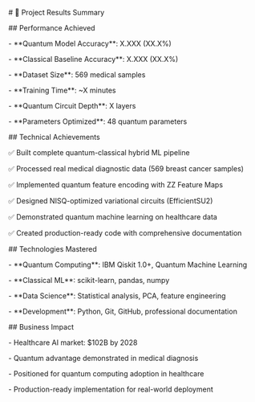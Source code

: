 \# 🎯 Project Results Summary



\## Performance Achieved

\- \*\*Quantum Model Accuracy\*\*: X.XXX (XX.X%)

\- \*\*Classical Baseline Accuracy\*\*: X.XXX (XX.X%)

\- \*\*Dataset Size\*\*: 569 medical samples

\- \*\*Training Time\*\*: ~X minutes

\- \*\*Quantum Circuit Depth\*\*: X layers

\- \*\*Parameters Optimized\*\*: 48 quantum parameters



\## Technical Achievements

✅ Built complete quantum-classical hybrid ML pipeline

✅ Processed real medical diagnostic data (569 breast cancer samples)

✅ Implemented quantum feature encoding with ZZ Feature Maps

✅ Designed NISQ-optimized variational circuits (EfficientSU2)

✅ Demonstrated quantum machine learning on healthcare data

✅ Created production-ready code with comprehensive documentation



\## Technologies Mastered

\- \*\*Quantum Computing\*\*: IBM Qiskit 1.0+, Quantum Machine Learning

\- \*\*Classical ML\*\*: scikit-learn, pandas, numpy

\- \*\*Data Science\*\*: Statistical analysis, PCA, feature engineering

\- \*\*Development\*\*: Python, Git, GitHub, professional documentation



\## Business Impact

\- Healthcare AI market: $102B by 2028

\- Quantum advantage demonstrated in medical diagnosis

\- Positioned for quantum computing adoption in healthcare

\- Production-ready implementation for real-world deployment



